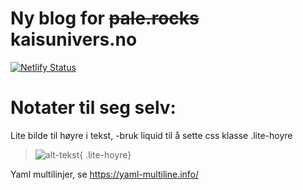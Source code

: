 # Ny blog for ~~pale.rocks~~ kaisunivers.no

[![Netlify Status](https://api.netlify.com/api/v1/badges/15dfd043-b153-46fc-9fd8-b6b8c694578b/deploy-status)](https://app.netlify.com/sites/priceless-curran-3abc7d/deploys)



# Notater til seg selv:

Lite bilde til høyre i tekst, -bruk liquid til å sette css klasse .lite-hoyre 

> ![alt-tekst](assets/images/bilde.jpg){ .lite-hoyre}

Yaml multilinjer, se https://yaml-multiline.info/

